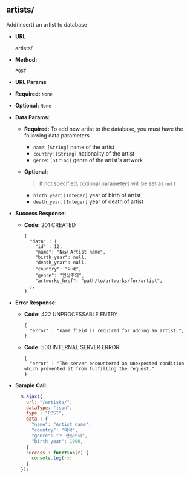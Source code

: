 **artists/**
----
  Add(insert) an artist to database

* **URL**

  artists/

* **Method:**

  `POST`

*  **URL Params**
  * **Required:**
  `None`
  * **Optional:**
  `None`


* **Data Params:**

  * **Required:**
    To add new artist to the database, you must have the following data parameters

    * `name`: `[String]` name of the artist
    * `country`: `[String]` nationality of the artist
    * `genre`: `[String]` genre of the artist's artwork

  * **Optional:**

    > If not specified, optional parameters will be set as `null`

    * `birth_year`: `[Integer]` year of birth of artist
    * `death_year`: `[Integer]` year of death of artist


* **Success Response:**

  * **Code:** 201 CREATED

    ```
    {
      "data" : {
        "id" : 12,
        "name": "New Artist name",
        "birth_year": null,
        "death_year": null,
        "country": "미국",
        "genre": "인상주의",
        "artworks_href": "path/to/artworks/for/artist",
      },
    }
    ```

* **Error Response:**

  * **Code:** 422 UNPROCESSABLE ENTRY

    ```
    {
      "error" : "name field is required for adding an artist.",
    }
    ```

  * **Code:** 500 INTERNAL SERVER ERROR

    ```
    {
      "error" : "The server encountered an unexpected condition which prevented it from fulfilling the request."
    }
    ```

* **Sample Call:**

  ```javascript
    $.ajax({
      url: "/artists/",
      dataType: "json",
      type : "POST",
      data : {
        "name": "Artist name",
        "country": "미국",
        "genre": "초 현실주의",
        "birth_year": 1990,
      }
      success : function(r) {
        console.log(r);
      }
    });
  ```
